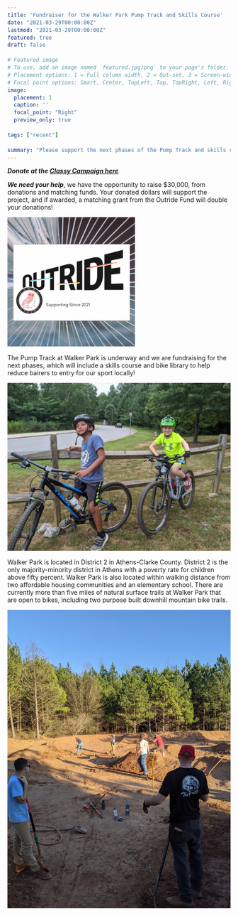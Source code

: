 ```yaml
---
title: 'Fundraiser for the Walker Park Pump Track and Skills Course'
date: "2021-03-29T00:00:00Z"
lastmod: "2021-03-29T00:00:00Z"
featured: true
draft: false

# Featured image
# To use, add an image named `featured.jpg/png` to your page's folder.
# Placement options: 1 = Full column width, 2 = Out-set, 3 = Screen-width
# Focal point options: Smart, Center, TopLeft, Top, TopRight, Left, Right, BottomLeft, Bottom, BottomRight
image:
  placement: 1
  caption: ''
  focal_point: "Right"
  preview_only: true
  
tags: ["recent"]

summary: "Please support the next phases of the Pump Track and skills course at Walker Park in Athens, GA ***Donate to the [Classy Campaign here](https://www.classy.org/fundraiser/3144109)***"
---
```


***Donate at the [Classy Campaign here](https://www.classy.org/fundraiser/3144109)***

***We need your help***, we have the opportunity to raise $30,000, from donations and matching funds. Your donated dollars will support the project, and if awarded, a matching grant from the Outride Fund will double your donations! 

[![Alt Text](featured.png)](https://www.classy.org/fundraiser/3144109)

The Pump Track at Walker Park is underway and we are fundraising for the next phases, which will include a skills course and bike library to help reduce bairers to entry for our sport locally!

![](image2.jpg)

Walker Park is located in District 2 in Athens-Clarke County.  District 2 is the only majority-minority district in Athens with a poverty rate for children above fifty percent. Walker Park is also located within walking distance from two affordable housing communities and an elementary school.  There are currently more than five miles of natural surface trails at Walker Park that are open to bikes, including two purpose built downhill mountain bike trails.

![](image3.jpg)
